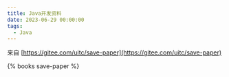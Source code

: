 ```yaml
---
title: Java开发资料
date: 2023-06-29 00:00:00
tags:
  - Java
---
```

来自 [https://gitee.com/uitc/save-paper](https://gitee.com/uitc/save-paper)
<!-- more -->
{% books save-paper %}